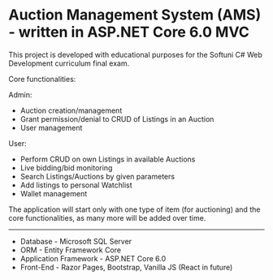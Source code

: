 # Auction Management System (AMS) - written in ASP.NET Core 6.0 MVC

This project is developed with educational purposes for the
Softuni C# Web Development curriculum final exam.

Core functionalities:

Admin:
- Auction creation/management
- Grant permission/denial to CRUD of Listings in an Auction
- User management

User:
- Perform CRUD on own Listings in available Auctions
- Live bidding/bid monitoring
- Search Listings/Auctions by given parameters
- Add listings to personal Watchlist
- Wallet management

The application will start only with one type of item (for auctioning) and the core functionalities,
as many more will be added over time.

----------------------------------------------------------------------------------------------------

- Database - Microsoft SQL Server
- ORM - Entity Framework Core
- Application Framework - ASP.NET Core 6.0
- Front-End - Razor Pages, Bootstrap, Vanilla JS (React in future)
